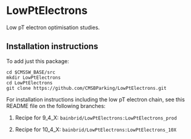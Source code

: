 # LowPtElectrons

Low pT electron optimisation studies.

## Installation instructions

To add just this package:
```
cd $CMSSW_BASE/src
mkdir LowPtElectrons
cd LowPtElectrons
git clone https://github.com/CMSBParking/LowPtElectrons.git
```

For installation instructions including the low pT electron chain, see this README file on the following branches:

1) Recipe for 9_4_X: ```bainbrid/LowPtElectrons:LowPtElectrons_prod```

2) Recipe for 10_4_X: ```bainbrid/LowPtElectrons:LowPtElectrons_10X```
